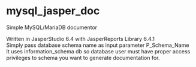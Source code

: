 # mysql_jasper_doc
Simple MySQL/MariaDB documentor 

Written in JasperStudio 6.4 with JasperReports Library 6.4.1 <br/>
Simply pass database schema name as input parameter P_Schema_Name <br/>
It uses information_schema db so database user must have proper access privileges to schema you want to generate documentation for.<br/>
